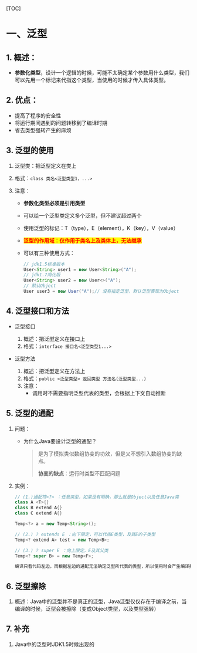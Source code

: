 [TOC]



# 一、泛型

## 1. 概述：

- **参数化类型**，设计一个逻辑的时候，可能不太确定某个参数用什么类型，我们可以先用一个标记来代指这个类型，当使用的时候才传入具体类型。

## 2. 优点：

- 提高了程序的安全性
- 将运行期间遇到的问题转移到了编译时期
- 省去类型强转产生的麻烦

## 3. 泛型的使用

1. 泛型类：把泛型定义在类上

2. 格式：`class 类名<泛型类型1，...>` 

3. 注意：

   - **参数化类型必须是引用类型**

   - 可以给一个泛型类定义多个泛型，但不建议超过两个

   - 使用泛型的标记：T（type），E（element），K（key），V（value）

   - **<span style="background:yellow;color:red">泛型的作用域：仅作用于类名上及类体上，无法继承</span>** 

   - 可以有三种使用方式：

     ``` java
     // jdk1.5标准版本
     User<String> user1 = new User<String>("A");
     // jdk1.7简化版
     User<String> user2 = new User<>("A");
     // 默认Object
     User user3 = new User("A");// 没有指定泛型，默认泛型表现为Object
     ```

## 4. 泛型接口和方法

- 泛型接口
  1. 概述：把泛型定义在接口上
  2. 格式：`interface 接口名<泛型类型1...>` 

- 泛型方法
  1. 概述：把泛型定义在方法上
  2. 格式：`public <泛型类型> 返回类型 方法名(泛型类型...)` 
  3. 注意：
     - 调用时不需要指明泛型代表的类型，会根据上下文自动推断

## 5. 泛型的通配

1. 问题：

   - 为什么Java要设计泛型的通配？

     > 是为了模拟类似数组协变的功效，但是又不想引入数组协变的缺点。
     >
     > **协变的缺点**：运行时类型不匹配问题

2. 实例：

   ```java
   // (1.)通配符<?> ：任意类型，如果没有明确，那么就是Object以及任意Java类
   class A <T>{}
   class B extend A{}
   class C extend A{}
   
   Temp<?> a = new Temp<String>();
   
   // (2.) ? extends E ：向下限定，可以代指E类型，及其E的子类型
   Temp<? extend A> test = new Temp<B>;
   
   // (3.) ? super E ：向上限定，E及其父类
   Temp<? super B> = new Temp<F>;
   
   编译只看代码左边，而根据左边的通配无法确定泛型所代表的类型，所以使用时会产生编译报错
   ```

   

## 6. 泛型擦除

1. 概述：Java中的泛型并不是真正的泛型，Java泛型仅仅存在于编译之前，当编译的时候，泛型会被擦除（变成Object类型，以及类型强转）

## 7. 补充

1. Java中的泛型时JDK1.5时候出现的
